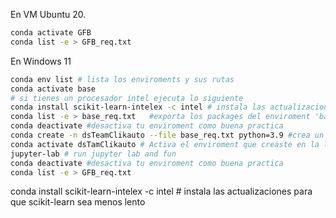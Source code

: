 
En VM Ubuntu 20.
```bash
conda activate GFB
conda list -e > GFB_req.txt
```

En Windows 11

```bash
conda env list # lista los enviroments y sus rutas
conda activate base
# si tienes un procesador intel ejecuta lo siguiente
conda install scikit-learn-intelex -c intel # instala las actualizaciones para que scikit-learn sea menos lento
conda list -e > base_req.txt   #exporta los packages del enviroment 'base'
conda deactivate #desactiva tu enviroment como buena practica
conda create -n dsTeamClikauto --file base_req.txt python=3.9 #crea un enviroment que compartiremos todos PROCURA SIEMPRE TRABAJAR EN ÉL
conda activate dsTamClikauto # Activa el enviroment que creaste en la linea anterior
jupyter-lab # run jupyter lab and fun
conda deactivate #desactiva tu enviroment como buena practica
conda list -e > GFB_req.txt
```



conda install scikit-learn-intelex -c intel # instala las actualizaciones para que scikit-learn sea menos lento
